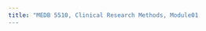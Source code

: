 ```yaml
---
title: "MEDB 5510, Clinical Research Methods, Module01
---
```


```{r, child=5510-01-objectives}
```

```{r, child=5510-02-objectives}
```
